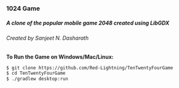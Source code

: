 ### 1024 Game

##### A clone of the popular mobile game 2048 created using LibGDX
###### Created by Sanjeet N. Dasharath

**To Run the Game on Windows/Mac/Linux:**
```sh
$ git clone https://github.com/Red-Lightning/TenTwentyFourGame
$ cd TenTwentyFourGame
$ ./gradlew desktop:run
